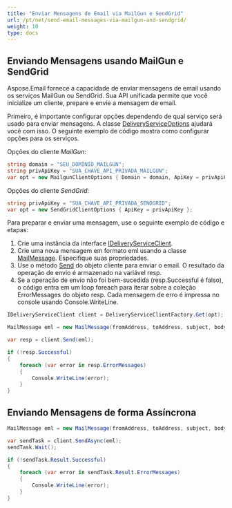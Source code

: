 ```yaml
---
title: "Enviar Mensagens de Email via MailGun e SendGrid"
url: /pt/net/send-email-messages-via-mailgun-and-sendgrid/
weight: 10
type: docs
---
```


## **Enviando Mensagens usando MailGun e SendGrid**

Aspose.Email fornece a capacidade de enviar mensagens de email usando os serviços MailGun ou SendGrid. Sua API unificada permite que você inicialize um cliente, prepare e envie a mensagem de email.

Primeiro, é importante configurar opções dependendo de qual serviço será usado para enviar mensagens. A classe [DeliveryServiceOptions](https://reference.aspose.com/email/net/aspose.email.clients.deliveryservice/deliveryserviceoptions/) ajudará você com isso. O seguinte exemplo de código mostra como configurar opções para os serviços.

Opções do cliente *MailGun*:

```cs
string domain = "SEU_DOMÍNIO_MAILGUN";
string privApiKey = "SUA_CHAVE_API_PRIVADA_MAILGUN";
var opt = new MailgunClientOptions { Domain = domain, ApiKey = privApiKey };
```

Opções do cliente *SendGrid*:

```cs
string privApiKey = "SUA_CHAVE_API_PRIVADA_SENDGRID";
var opt = new SendGridClientOptions { ApiKey = privApiKey };
```
Para preparar e enviar uma mensagem, use o seguinte exemplo de código e etapas:

1. Crie uma instância da interface [IDeliveryServiceClient](https://reference.aspose.com/email/net/aspose.email.clients.deliveryservice/ideliveryserviceclient/).
2. Crie uma nova mensagem em formato eml usando a classe [MailMessage](https://reference.aspose.com/email/net/aspose.email/mailmessage/). Especifique suas propriedades.
3. Use o método [Send](https://reference.aspose.com/email/net/aspose.email.clients.deliveryservice/ideliveryserviceclient/send/#ideliveryserviceclientsend-method) do objeto cliente para enviar o email. O resultado da operação de envio é armazenado na variável resp.
4. Se a operação de envio não foi bem-sucedida (resp.Successful é falso), o código entra em um loop foreach para iterar sobre a coleção ErrorMessages do objeto resp. Cada mensagem de erro é impressa no console usando Console.WriteLine.

```cs
IDeliveryServiceClient client = DeliveryServiceClientFactory.Get(opt);

MailMessage eml = new MailMessage(fromAddress, toAddress, subject, body);

var resp = client.Send(eml);

if (!resp.Successful)
{
    foreach (var error in resp.ErrorMessages)
    {
        Console.WriteLine(error);
    }
}
```
## **Enviando Mensagens de forma Assíncrona**

```cs
MailMessage eml = new MailMessage(fromAddress, toAddress, subject, body);

var sendTask = client.SendAsync(eml);
sendTask.Wait();

if (!sendTask.Result.Successful)
{
    foreach (var error in sendTask.Result.ErrorMessages)
    {
        Console.WriteLine(error);
    }
}
```
